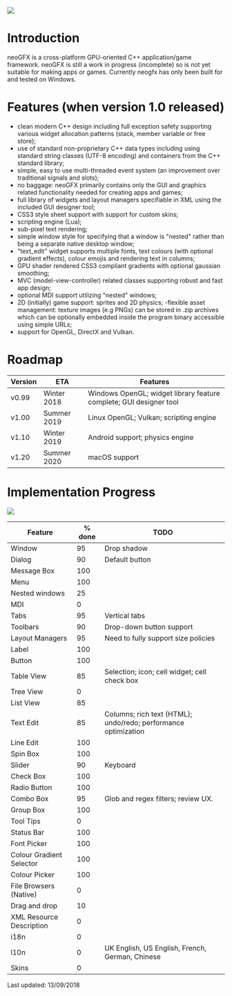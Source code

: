 ![](https://raw.githubusercontent.com/FlibbleMr/neogfx/master/neoGFX.png)

# Introduction
neoGFX is a cross-platform GPU-oriented C++ application/game framework.
neoGFX is still a work in progress (incomplete) so is not yet suitable for making apps or games. Currently neogfx has only been built for and tested on Windows.

# Features (when version 1.0 released)
- clean modern C++ design including full exception safety supporting various widget allocation patterns (stack, member variable or free store);
- use of standard non-proprietary C++ data types including using standard string classes (UTF-8 encoding) and containers from the C++ standard library;
- simple, easy to use multi-threaded event system (an improvement over traditional signals and slots);
- no baggage: neoGFX primarily contains only the GUI and graphics related functionality needed for creating apps and games;
- full library of widgets and layout managers specifiable in XML using the included GUI designer tool;
- CSS3 style sheet support with support for custom skins;
- scripting engine (Lua);
- sub-pixel text rendering;
- simple window style for specifying that a window is "nested" rather than being a separate native desktop window;
- "text_edit" widget supports multiple fonts, text colours (with optional gradient effects), colour emojis and rendering text in columns;
- GPU shader rendered CSS3 compliant gradients with optional gaussian smoothing;
- MVC (model-view-controller) related classes supporting robust and fast app design;
- optional MDI support utilizing "nested" windows;
- 2D (initially) game support: sprites and 2D physics;
-flexible asset management: texture images (e.g PNGs) can be stored in .zip archives which can be optionally embedded inside the program binary accessible using simple URLs;
- support for OpenGL, DirectX and Vulkan.


# Roadmap

Version | ETA           | Features
--------|---------------|---------------------------------------------------
v0.99   | Winter 2018   | Windows OpenGL; widget library feature complete; GUI designer tool
v1.00   | Summer 2019   | Linux OpenGL; Vulkan; scripting engine
v1.10   | Winter 2019   | Android support; physics engine
v1.20   | Summer 2020   | macOS support

# Implementation Progress

![](http://neogfx.org/temp/github1.png)


Feature                   | % done  |     TODO
--------------------------|---------|-------------------------------------------------------------------------------
Window                    | 95      |     Drop shadow
Dialog                    | 90      |     Default button
Message Box               | 100     |
Menu                      | 100     | 
Nested windows            | 25      |     
MDI                       | 0       |
Tabs                      | 95      |     Vertical tabs
Toolbars                  | 90      |     Drop-down button support
Layout Managers           | 95      |     Need to fully support size policies
Label                     | 100     |     
Button                    | 100     |     
Table View                | 85      |     Selection; icon; cell widget; cell check box
Tree View                 | 0       |
List View                 | 85      |
Text Edit                 | 85      |     Columns; rich text (HTML); undo/redo; performance optimization
Line Edit                 | 100     |     
Spin Box                  | 100     |
Slider                    | 90      |     Keyboard
Check Box                 | 100     |     
Radio Button              | 100     |
Combo Box                 | 95      |     Glob and regex filters; review UX.
Group Box                 | 100     |
Tool Tips                 | 0       |
Status Bar                | 100     |
Font Picker               | 100     |
Colour Gradient Selector  | 100     |
Colour Picker             | 100     |
File Browsers (Native)    | 0       |
Drag and drop             | 10      |
XML Resource Description  | 0       |
i18n                      | 0       |
l10n                      | 0       |     UK English, US English, French, German, Chinese
Skins                     | 0       |

Last updated: 13/09/2018
